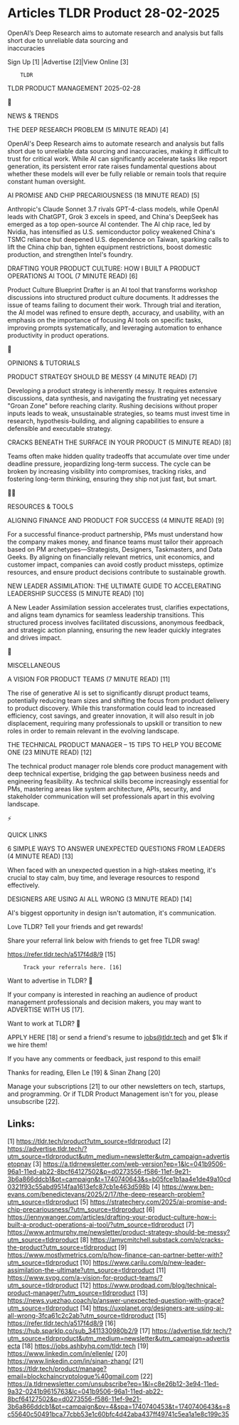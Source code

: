 # Articles TLDR Product 28-02-2025

OpenAI’s Deep Research aims to automate research and analysis but
falls short due to unreliable data sourcing and
inaccuracies ‌ ‌ ‌ ‌ ‌ ‌ ‌ ‌ ‌ ‌ ‌ ‌ ‌ ‌ ‌ ‌ ‌ ‌ ‌ ‌ ‌ ‌ ‌ ‌ ‌ ‌  ‌ ‌ ‌ ‌ ‌ ‌ ‌ ‌ ‌ ‌ ‌ ‌ ‌ ‌ ‌ ‌ ‌ ‌ ‌ ‌ ‌ ‌ ‌ ‌ ‌ ‌ 


 Sign Up [1] |Advertise [2]|View Online [3] 

		TLDR 

TLDR PRODUCT MANAGEMENT 2025-02-28

📱 

NEWS & TRENDS

 THE DEEP RESEARCH PROBLEM (5 MINUTE READ) [4] 

 OpenAI's Deep Research aims to automate research and analysis but
falls short due to unreliable data sourcing and inaccuracies, making
it difficult to trust for critical work. While AI can significantly
accelerate tasks like report generation, its persistent error rate
raises fundamental questions about whether these models will ever be
fully reliable or remain tools that require constant human oversight. 

 AI PROMISE AND CHIP PRECARIOUSNESS (18 MINUTE READ) [5] 

 Anthropic's Claude Sonnet 3.7 rivals GPT-4-class models, while OpenAI
leads with ChatGPT, Grok 3 excels in speed, and China's DeepSeek has
emerged as a top open-source AI contender. The AI chip race, led by
Nvidia, has intensified as U.S. semiconductor policy weakened China's
TSMC reliance but deepened U.S. dependence on Taiwan, sparking calls
to lift the China chip ban, tighten equipment restrictions, boost
domestic production, and strengthen Intel's foundry. 

 DRAFTING YOUR PRODUCT CULTURE: HOW I BUILT A PRODUCT OPERATIONS AI
TOOL (7 MINUTE READ) [6] 

 Product Culture Blueprint Drafter is an AI tool that transforms
workshop discussions into structured product culture documents. It
addresses the issue of teams failing to document their work. Through
trial and iteration, the AI model was refined to ensure depth,
accuracy, and usability, with an emphasis on the importance of
focusing AI tools on specific tasks, improving prompts systematically,
and leveraging automation to enhance productivity in product
operations. 

🚀 

OPINIONS & TUTORIALS

 PRODUCT STRATEGY SHOULD BE MESSY (4 MINUTE READ) [7] 

 Developing a product strategy is inherently messy. It requires
extensive discussions, data synthesis, and navigating the frustrating
yet necessary "Groan Zone" before reaching clarity. Rushing decisions
without proper inputs leads to weak, unsustainable strategies, so
teams must invest time in research, hypothesis-building, and aligning
capabilities to ensure a defensible and executable strategy. 

 CRACKS BENEATH THE SURFACE IN YOUR PRODUCT (5 MINUTE READ) [8] 

 Teams often make hidden quality tradeoffs that accumulate over time
under deadline pressure, jeopardizing long-term success. The cycle can
be broken by increasing visibility into compromises, tracking risks,
and fostering long-term thinking, ensuring they ship not just fast,
but smart. 

🧑‍💻 

RESOURCES & TOOLS

 ALIGNING FINANCE AND PRODUCT FOR SUCCESS (4 MINUTE READ) [9] 

 For a successful finance-product partnership, PMs must understand how
the company makes money, and finance teams must tailor their approach
based on PM archetypes—Strategists, Designers, Taskmasters, and Data
Geeks. By aligning on financially relevant metrics, unit economics,
and customer impact, companies can avoid costly product missteps,
optimize resources, and ensure product decisions contribute to
sustainable growth. 

 NEW LEADER ASSIMILATION: THE ULTIMATE GUIDE TO ACCELERATING
LEADERSHIP SUCCESS (5 MINUTE READ) [10] 

 A New Leader Assimilation session accelerates trust, clarifies
expectations, and aligns team dynamics for seamless leadership
transitions. This structured process involves facilitated discussions,
anonymous feedback, and strategic action planning, ensuring the new
leader quickly integrates and drives impact. 

🎁 

MISCELLANEOUS

 A VISION FOR PRODUCT TEAMS (7 MINUTE READ) [11] 

 The rise of generative AI is set to significantly disrupt product
teams, potentially reducing team sizes and shifting the focus from
product delivery to product discovery. While this transformation could
lead to increased efficiency, cost savings, and greater innovation, it
will also result in job displacement, requiring many professionals to
upskill or transition to new roles in order to remain relevant in the
evolving landscape. 

 THE TECHNICAL PRODUCT MANAGER – 15 TIPS TO HELP YOU BECOME ONE (23
MINUTE READ) [12] 

 The technical product manager role blends core product management
with deep technical expertise, bridging the gap between business needs
and engineering feasibility. As technical skills become increasingly
essential for PMs, mastering areas like system architecture, APIs,
security, and stakeholder communication will set professionals apart
in this evolving landscape. 

⚡ 

QUICK LINKS

 6 SIMPLE WAYS TO ANSWER UNEXPECTED QUESTIONS FROM LEADERS (4 MINUTE
READ) [13] 

 When faced with an unexpected question in a high-stakes meeting, it's
crucial to stay calm, buy time, and leverage resources to respond
effectively. 

 DESIGNERS ARE USING AI ALL WRONG (3 MINUTE READ) [14] 

 AI's biggest opportunity in design isn't automation, it's
communication. 

Love TLDR? Tell your friends and get rewards!

 Share your referral link below with friends to get free TLDR swag! 

 https://refer.tldr.tech/a517f4d8/9 [15] 

		 Track your referrals here. [16] 

Want to advertise in TLDR? 📰

 If your company is interested in reaching an audience of product
management professionals and decision makers, you may want to
ADVERTISE WITH US [17]. 

Want to work at TLDR? 💼

 APPLY HERE [18] or send a friend's resume to jobs@tldr.tech and get
$1k if we hire them! 

 If you have any comments or feedback, just respond to this email! 

Thanks for reading, 
Ellen Le [19] & Sinan Zhang [20] 

 Manage your subscriptions [21] to our other newsletters on tech,
startups, and programming. Or if TLDR Product Management isn't for
you, please unsubscribe [22]. 

 

Links:
------
[1] https://tldr.tech/product?utm_source=tldrproduct
[2] https://advertise.tldr.tech/?utm_source=tldrproduct&utm_medium=newsletter&utm_campaign=advertisetopnav
[3] https://a.tldrnewsletter.com/web-version?ep=1&lc=041b9506-96a1-11ed-ab22-8bcf64127502&p=d0273556-f586-11ef-9e21-3b6a866ddcb1&pt=campaign&t=1740740643&s=b05fce1b1aa4e1de49a10cd0321f93c55abd9514faa1613efc87cb1e463d598b
[4] https://www.ben-evans.com/benedictevans/2025/2/17/the-deep-research-problem?utm_source=tldrproduct
[5] https://stratechery.com/2025/ai-promise-and-chip-precariousness/?utm_source=tldrproduct
[6] https://jennywanger.com/articles/drafting-your-product-culture-how-i-built-a-product-operations-ai-tool/?utm_source=tldrproduct
[7] https://www.antmurphy.me/newsletter/product-strategy-should-be-messy?utm_source=tldrproduct
[8] https://amycmitchell.substack.com/p/cracks-the-product?utm_source=tldrproduct
[9] https://www.mostlymetrics.com/p/how-finance-can-partner-better-with?utm_source=tldrproduct
[10] https://www.carilu.com/p/new-leader-assimilation-the-ultimate?utm_source=tldrproduct
[11] https://www.svpg.com/a-vision-for-product-teams/?utm_source=tldrproduct
[12] https://www.prodpad.com/blog/technical-product-manager/?utm_source=tldrproduct
[13] https://news.yuezhao.coach/p/answer-unexpected-question-with-grace?utm_source=tldrproduct
[14] https://uxplanet.org/designers-are-using-ai-all-wrong-3fca61c2c2ab?utm_source=tldrproduct
[15] https://refer.tldr.tech/a517f4d8/9
[16] https://hub.sparklp.co/sub_3411330980b2/9
[17] https://advertise.tldr.tech/?utm_source=tldrproduct&utm_medium=newsletter&utm_campaign=advertisecta
[18] https://jobs.ashbyhq.com/tldr.tech
[19] https://www.linkedin.com/in/ellenle/
[20] https://www.linkedin.com/in/sinan-zhang/
[21] https://tldr.tech/product/manage?email=blockchaincryptologue%40gmail.com
[22] https://a.tldrnewsletter.com/unsubscribe?ep=1&l=c8e26b12-3e94-11ed-9a32-0241b9615763&lc=041b9506-96a1-11ed-ab22-8bcf64127502&p=d0273556-f586-11ef-9e21-3b6a866ddcb1&pt=campaign&pv=4&spa=1740740453&t=1740740643&s=8c55640c50491bca77cbb53e1c60bfc4d42aba437ff49741c5ea1a1e8c199c35